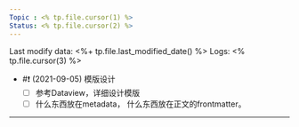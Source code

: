 ```yaml
---
Topic : <% tp.file.cursor(1) %>
Status: <% tp.file.cursor(2) %>
---
```

Last modify data: <%+ tp.file.last_modified_date() %>
Logs: 
<% tp.file.cursor(3) %>
- #❗️ (2021-09-05) 模版设计
	- [ ] 参考Dataview，详细设计模版
	- [ ] 什么东西放在metadata， 什么东西放在正文的frontmatter。
---